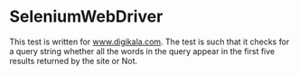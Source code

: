 # SeleniumWebDriver
This test is written for www.digikala.com. The test is such that it checks for a query string whether all the words in the query appear in the first five results returned by the site or Not.
